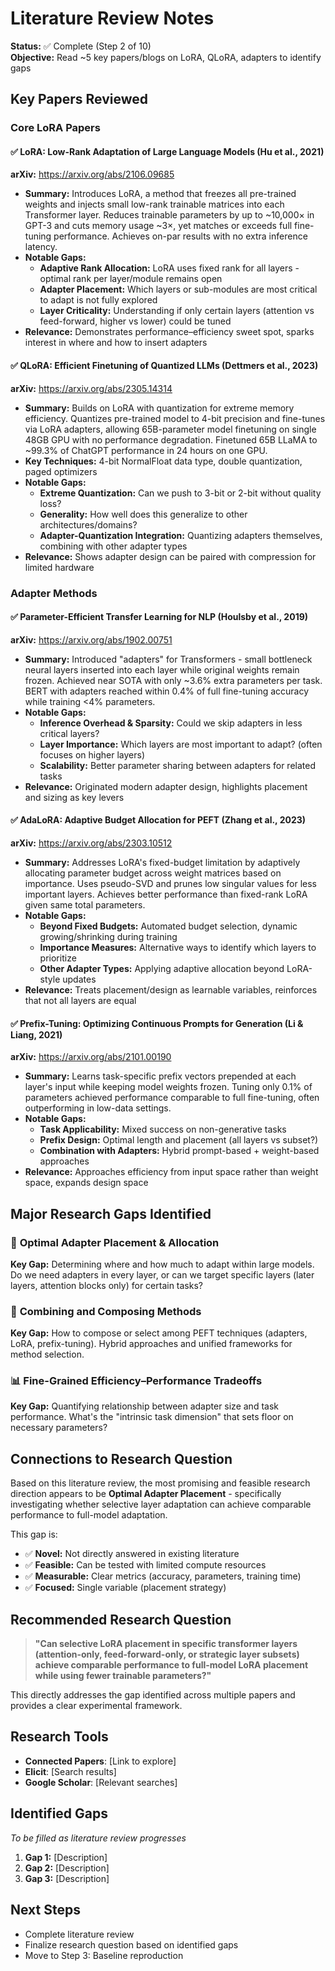 # Literature Review Notes

**Status:** ✅ Complete (Step 2 of 10)  
**Objective:** Read ~5 key papers/blogs on LoRA, QLoRA, adapters to identify gaps

## Key Papers Reviewed

### Core LoRA Papers

#### ✅ LoRA: Low-Rank Adaptation of Large Language Models (Hu et al., 2021)
**arXiv:** https://arxiv.org/abs/2106.09685  
- **Summary:** Introduces LoRA, a method that freezes all pre-trained weights and injects small low-rank trainable matrices into each Transformer layer. Reduces trainable parameters by up to ~10,000× in GPT-3 and cuts memory usage ~3×, yet matches or exceeds full fine-tuning performance. Achieves on-par results with no extra inference latency.
- **Notable Gaps:**
  - **Adaptive Rank Allocation:** LoRA uses fixed rank for all layers - optimal rank per layer/module remains open
  - **Adapter Placement:** Which layers or sub-modules are most critical to adapt is not fully explored
  - **Layer Criticality:** Understanding if only certain layers (attention vs feed-forward, higher vs lower) could be tuned
- **Relevance:** Demonstrates performance–efficiency sweet spot, sparks interest in where and how to insert adapters

#### ✅ QLoRA: Efficient Finetuning of Quantized LLMs (Dettmers et al., 2023)
**arXiv:** https://arxiv.org/abs/2305.14314  
- **Summary:** Builds on LoRA with quantization for extreme memory efficiency. Quantizes pre-trained model to 4-bit precision and fine-tunes via LoRA adapters, allowing 65B-parameter model finetuning on single 48GB GPU with no performance degradation. Finetuned 65B LLaMA to ~99.3% of ChatGPT performance in 24 hours on one GPU.
- **Key Techniques:** 4-bit NormalFloat data type, double quantization, paged optimizers
- **Notable Gaps:**
  - **Extreme Quantization:** Can we push to 3-bit or 2-bit without quality loss?
  - **Generality:** How well does this generalize to other architectures/domains?
  - **Adapter-Quantization Integration:** Quantizing adapters themselves, combining with other adapter types
- **Relevance:** Shows adapter design can be paired with compression for limited hardware

### Adapter Methods

#### ✅ Parameter-Efficient Transfer Learning for NLP (Houlsby et al., 2019)
**arXiv:** https://arxiv.org/abs/1902.00751  
- **Summary:** Introduced "adapters" for Transformers - small bottleneck neural layers inserted into each layer while original weights remain frozen. Achieved near SOTA with only ~3.6% extra parameters per task. BERT with adapters reached within 0.4% of full fine-tuning accuracy while training <4% parameters.
- **Notable Gaps:**
  - **Inference Overhead & Sparsity:** Could we skip adapters in less critical layers?
  - **Layer Importance:** Which layers are most important to adapt? (often focuses on higher layers)
  - **Scalability:** Better parameter sharing between adapters for related tasks
- **Relevance:** Originated modern adapter design, highlights placement and sizing as key levers

#### ✅ AdaLoRA: Adaptive Budget Allocation for PEFT (Zhang et al., 2023)
**arXiv:** https://arxiv.org/abs/2303.10512  
- **Summary:** Addresses LoRA's fixed-budget limitation by adaptively allocating parameter budget across weight matrices based on importance. Uses pseudo-SVD and prunes low singular values for less important layers. Achieves better performance than fixed-rank LoRA given same total parameters.
- **Notable Gaps:**
  - **Beyond Fixed Budgets:** Automated budget selection, dynamic growing/shrinking during training
  - **Importance Measures:** Alternative ways to identify which layers to prioritize
  - **Other Adapter Types:** Applying adaptive allocation beyond LoRA-style updates
- **Relevance:** Treats placement/design as learnable variables, reinforces that not all layers are equal

#### ✅ Prefix-Tuning: Optimizing Continuous Prompts for Generation (Li & Liang, 2021)
**arXiv:** https://arxiv.org/abs/2101.00190  
- **Summary:** Learns task-specific prefix vectors prepended at each layer's input while keeping model weights frozen. Tuning only 0.1% of parameters achieved performance comparable to full fine-tuning, often outperforming in low-data settings.
- **Notable Gaps:**
  - **Task Applicability:** Mixed success on non-generative tasks
  - **Prefix Design:** Optimal length and placement (all layers vs subset?)
  - **Combination with Adapters:** Hybrid prompt-based + weight-based approaches
- **Relevance:** Approaches efficiency from input space rather than weight space, expands design space

## Major Research Gaps Identified

### 🎯 **Optimal Adapter Placement & Allocation**
**Key Gap:** Determining where and how much to adapt within large models. Do we need adapters in every layer, or can we target specific layers (later layers, attention blocks only) for certain tasks?

### 🔄 **Combining and Composing Methods**
**Key Gap:** How to compose or select among PEFT techniques (adapters, LoRA, prefix-tuning). Hybrid approaches and unified frameworks for method selection.

### 📊 **Fine-Grained Efficiency–Performance Tradeoffs**
**Key Gap:** Quantifying relationship between adapter size and task performance. What's the "intrinsic task dimension" that sets floor on necessary parameters?

## Connections to Research Question

Based on this literature review, the most promising and feasible research direction appears to be **Optimal Adapter Placement** - specifically investigating whether selective layer adaptation can achieve comparable performance to full-model adaptation.

This gap is:
- ✅ **Novel:** Not directly answered in existing literature
- ✅ **Feasible:** Can be tested with limited compute resources
- ✅ **Measurable:** Clear metrics (accuracy, parameters, training time)
- ✅ **Focused:** Single variable (placement strategy)

## Recommended Research Question

> **"Can selective LoRA placement in specific transformer layers (attention-only, feed-forward-only, or strategic layer subsets) achieve comparable performance to full-model LoRA placement while using fewer trainable parameters?"**

This directly addresses the gap identified across multiple papers and provides a clear experimental framework.

## Research Tools
- **Connected Papers**: [Link to explore]
- **Elicit**: [Search results]
- **Google Scholar**: [Relevant searches]

## Identified Gaps
*To be filled as literature review progresses*

1. **Gap 1:** [Description]
2. **Gap 2:** [Description]
3. **Gap 3:** [Description]

## Next Steps
- Complete literature review
- Finalize research question based on identified gaps
- Move to Step 3: Baseline reproduction 